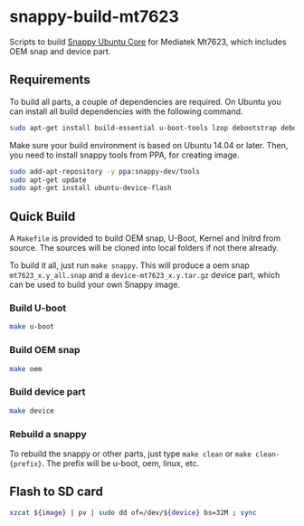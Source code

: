 # snappy-build-mt7623
Scripts to build [Snappy Ubuntu Core](http://developer.ubuntu.com/snappy/) for Mediatek Mt7623, which includes OEM snap and device part.

## Requirements
To build all parts, a couple of dependencies are required. On Ubuntu you can
install all build dependencies with the following command.

```bash
sudo apt-get install build-essential u-boot-tools lzop debootstrap debootstrap gcc-arm-linux-gnueabihf
```

Make sure your build environment is based on Ubuntu 14.04 or later. Then, you need to install snappy tools from PPA, for creating image.

```bash
sudo add-apt-repository -y ppa:snappy-dev/tools
sudo apt-get update
sudo apt-get install ubuntu-device-flash
```

## Quick Build
A `Makefile` is provided to build OEM snap, U-Boot, Kernel and Initrd from source. The sources will be cloned into local folders if not there already.

To build it all, just run `make snappy`. This will produce a oem snap `mt7623_x.y_all.snap` and a `device-mt7623_x.y.tar.gz` device part, which can be used to build your own Snappy image.

### Build U-boot

```bash
make u-boot
```

### Build OEM snap

```bash
make oem
```

### Build device part

```bash
make device
```

### Rebuild a snappy
To rebuild the snappy or other parts, just type `make clean` or `make clean-{prefix}`. The prefix will be u-boot, oem, linux, etc. 

## Flash to SD card

```bash
xzcat ${image} | pv | sudo dd of=/dev/${device} bs=32M ; sync
```

